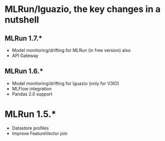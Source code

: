 # MLRun/Iguazio, the key changes in a nutshell

## MLRun 1.7.*
 - Model monitoring/drifting for MLRun (in free version) also
 - API Gateway 

## MLRun 1.6.*
 - Model monitoring/drifting for Iguazio (only for V3IO)
 - MLFlow integration
 - Pandas 2.0 support

# MLRun 1.5.*
 - Datastore profiles
 - Improve FeatureVector join
